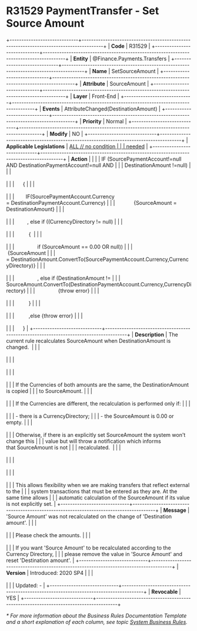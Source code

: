 ﻿---
erp.type: front-end-business-rule
erp.entity: Finance.Payments.Transfers
---

# R31529 PaymentTransfer - Set Source Amount
+-----------------------------+---------------------------------------------------------------------------------------+
| **Code**                    | R31529                                                                                |
+-----------------------------+---------------------------------------------------------------------------------------+
| **Entity**                  | @Finance.Payments.Transfers                                                           |
+-----------------------------+---------------------------------------------------------------------------------------+
| **Name**                    | SetSourceAmount                                                                       |
+-----------------------------+---------------------------------------------------------------------------------------+
| **Attribute**               | SourceAmount                                                                          |
+-----------------------------+---------------------------------------------------------------------------------------+
| **Layer**                   | Front-End                                                                             |
+-----------------------------+---------------------------------------------------------------------------------------+
| **Events**                  | AttributeChanged(DestinationAmount)                                                   |
+-----------------------------+---------------------------------------------------------------------------------------+
| **Priority**                | Normal                                                                                |
+-----------------------------+---------------------------------------------------------------------------------------+
| **Modify**                  | NO                                                                                    |
+-----------------------------+---------------------------------------------------------------------------------------+
| **Applicable Legislations** | [ALL // no condition                                                                  |
|                             | needed](xref:applicable-legislations)                                                 |
+-----------------------------+---------------------------------------------------------------------------------------+
| **Action**                  |                                                                                       |
|                             | IF (SourcePaymentAccount!=null AND DestinationPaymentAccount!=null AND                |
|                             | DestinationAmount !=null)                                                             |
|                             | <br/><br/>                                                                            |
|                             |      {                                                                                |
|                             | <br/><br/>                                                                            |
|                             |        IF(SourcePaymentAccount.Currency = DestinationPaymentAccount.Currency)         |
|                             |             {SourceAmount = DestinationAmount}                                        |
|                             | <br/><br/>                                                                            |
|                             |         , else if ((CurrencyDirectory != null)                                        |
|                             | <br/><br/>                                                                            |
|                             |          {                                                                            |
|                             | <br/><br/>                                                                            |
|                             |                if (SourceAmount == 0.00 OR null))                                     |
|                             |                {SourceAmount                                                          |
|                             | = DestinationAmount.ConvertTo(SourcePaymentAccount.Currency,CurrencyDirectory)}       |
|                             | <br/><br/>                                                                            |
|                             |                , else if (DestinationAmount !=                                        |
|                             | SourceAmount.ConvertTo(DestinationPaymentAccount.Currency,CurrencyDirectory)          |
|                             |                {throw error}                                                          |
|                             | <br/><br/>                                                                            |
|                             |          }                                                                            |
|                             | <br/><br/>                                                                            |
|                             |          ,else {throw error}                                                          |
|                             | <br/><br/>                                                                            |
|                             |      }                                                                                |
+-----------------------------+---------------------------------------------------------------------------------------+
| **Description**             | The current rule recalculates SourceAmount when DestinationAmount is changed.         |
|                             | <br/><br/>                                                                            |
|                             | <br/><br/>                                                                            |
|                             | <br/><br/>                                                                            |
|                             | If the Currencies of both amounts are the same, the DestinationAmount is copied       |
|                             | to SourceAmount.                                                                      |
|                             | <br/><br/>                                                                            |
|                             | If the Currencies are different, the recalculation is performed only if:              |
|                             | <br/><br/>                                                                            |
|                             | -   there is a CurrencyDirectory;                                                     |
|                             | -   the SourceAmount is 0.00 or empty.                                                |
|                             | <br/><br/>                                                                            |
|                             | Otherwise, if there is an explicitly set SourceAmount the system won\'t change this   |
|                             | value but will throw a notification which informs that SourceAmount is not            |
|                             | recalculated.                                                                         |
|                             | <br/><br/>                                                                            |
|                             | <br/><br/>                                                                            |
|                             | <br/><br/>                                                                            |
|                             | This allows flexibility when we are making transfers that reflect external to the     |
|                             | system transactions that must be entered as they are. Аt the same time allows         |
|                             | automatic calculation of the SourceAmount if its value is not explicitly set.         |
+-----------------------------+---------------------------------------------------------------------------------------+
| **Message**                 | \'Source Amount\' was not recalculated on the change of \'Destination amount\'.       |
|                             | <br/><br/>                                                                            |
|                             | Please check the amounts.                                                             |
|                             | <br/><br/>                                                                            |
|                             | If you want \'Source Amount\' to be recalculated according to the Currency Directory, |
|                             | please remove the value in \'Source Amount\' and reset \'Destination amount\'.        |
+-----------------------------+---------------------------------------------------------------------------------------+
| **Version**                 | Introduced: 2020 SP4                                                                  |
|                             | <br/><br/>                                                                            |
|                             | Updated: -                                                                            |
+-----------------------------+---------------------------------------------------------------------------------------+
| **Revocable**               | YES                                                                                   |
+-----------------------------+---------------------------------------------------------------------------------------+

*\* For more information about the Business Rules Documentation Template and a short explanation of each column, see
topic [System Business Rules](../templates/template-description-system-business-rules.md).*
